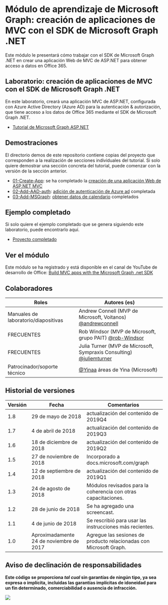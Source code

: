 # <a name="microsoft-graph-training-module---build-mvc-apps-with-the-microsoft-graph-net-sdk"></a>Módulo de aprendizaje de Microsoft Graph: creación de aplicaciones de MVC con el SDK de Microsoft Graph .NET

Este módulo le presentará cómo trabajar con el SDK de Microsoft Graph .NET en crear una aplicación Web de MVC de ASP.NET para obtener acceso a datos en Office 365.

## <a name="lab---build-mvc-apps-with-the-microsoft-graph-net-sdk"></a>Laboratorio: creación de aplicaciones de MVC con el SDK de Microsoft Graph .NET

En este laboratorio, creará una aplicación MVC de ASP.NET, configurada con Azure Active Directory (Azure AD) para la autenticación & autorización, que tiene acceso a los datos de Office 365 mediante el SDK de Microsoft Graph .NET.

- [Tutorial de Microsoft Graph ASP.NET](https://docs.microsoft.com/graph/training/aspnet-tutorial)

## <a name="demos"></a>Demostraciones

El [](./Demos) directorio demos de este repositorio contiene copias del proyecto que corresponden a la realización de secciones individuales del tutorial. Si solo quiere demostrar una sección concreta del tutorial, puede comenzar con la versión de la sección anterior.

- [01-Create-App](Demos/01-create-app): se ha completado la [creación de una aplicación Web de ASP.NET MVC](https://docs.microsoft.com/graph/training/aspnet-tutorial?tutorial-step=1)
- [02-Add-AAD-auth](Demos/02-add-aad-auth): [adición de autenticación de Azure ad](https://docs.microsoft.com/graph/training/aspnet-tutorial?tutorial-step=3) completada
- [03-Add-MSGraph](Demos/03-add-msgraph): [obtener datos de calendario](https://docs.microsoft.com/graph/training/aspnet-tutorial?tutorial-step=4) completados

## <a name="completed-sample"></a>Ejemplo completado

Si solo quiere el ejemplo completado que se genera siguiendo este laboratorio, puede encontrarlo aquí.

- [Proyecto completado](Demos/03-add-msgraph)

## <a name="watch-the-module"></a>Ver el módulo

Este módulo se ha registrado y está disponible en el canal de YouTube de desarrollo de Office: [Build MVC apps with the Microsoft Graph .net SDK](https://youtu.be/87_gpuFg1Wo)

## <a name="contributors"></a>Colaboradores

| Roles                | Autores (es)                                                                                     |
| -------------------- | --------------------------------------------------------------------------------------------- |
| Manuales de laboratorio/diapositivas | Andrew Connell (MVP de Microsoft, Voitanos) [@andrewconnell](//github.com/andrewconnell)         |
| FRECUENTES                   | Rob Windsor (MVP de Microsoft, grupo PAIT) [@rob-Windsor](//github.com/rob-windsor)              |
| FRECUENTES                   | Julia Turner (MVP de Microsoft, Sympraxis Consulting) [@juliemturner](//github.com/juliemturner) |
| Patrocinador/soporte técnico    | [@Yinaa](//github.com/yinaa) áreas de Yina (Microsoft)                                          |

## <a name="version-history"></a>Historial de versiones

| Versión | Fecha               | Comentarios                                             |
| ------- | ------------------ | ---------------------------------------------------- |
| 1.8     | 29 de mayo de 2018       | actualización del contenido de 2019Q4                               |
| 1.7     | 4 de abril de 2018      | actualización del contenido de 2019Q3                               |
| 1.6     | 18 de diciembre de 2018  | actualización del contenido de 2019Q2                               |
| 1.5     | 27 de noviembre de 2018  | Incorporado a docs.microsoft.com/graph                |
| 1.4     | 12 de septiembre de 2018 | actualización del contenido de 2019Q1                               |
| 1.3     | 24 de agosto de 2018    | Módulos revisados para la coherencia con otras capacitaciones. |
| 1.2     | 28 de junio de 2018      | Se ha agregado una screencast.                                    |
| 1.1     | 4 de junio de 2018      | Se rescribió para usar las instrucciones más recientes.                    |
| 1.0     | Aproximadamente 24 de noviembre de 2017 | Agregue las sesiones de producto relacionadas con Microsoft Graph.       |

## <a name="disclaimer"></a>Aviso de declinación de responsabilidades

**Este código se proporciona _tal cual_ sin garantías de ningún tipo, ya sea expresa o implícita, incluidas las garantías implícitas de idoneidad para un fin determinado, comerciabilidad o ausencia de infracción.**

<img src="https://telemetry.sharepointpnp.com/msgraph-training-aspnetmvcapp" />
